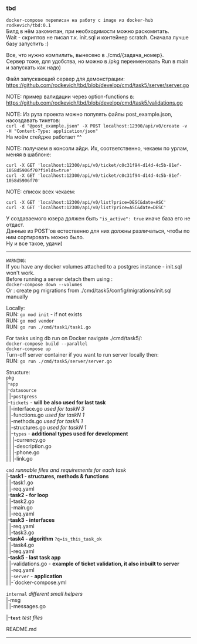 ### tbd

`docker-compose переписан на работу c image из docker-hub rodkevich/tbd:0.1`  
Билд в нём закомитан, при необходимости можно раскомитать.  
Wait - скриптов не писал т.к. init.sql и контейнер scratch. Сначала лучше базу
запустить :)

Все, что нужно компилить, вынесено в ./cmd/{задача_номер}.  
Сервер тоже, для удобства, но можно в /pkg переименовать Run в main и запускать как
надо)

Файл запускающий сервер для демонстрации:  
https://github.com/rodkevich/tbd/blob/develop/cmd/task5/server/server.go

NOTE: пример валидации через option-functions в:  
https://github.com/rodkevich/tbd/blob/develop/cmd/task5/validations.go

NOTE: Из рута проекта можно популять файлы post_example.json, насоздавать тикетов:  
`curl -d "@post_example.json" -X POST localhost:12300/api/v0/create -v -H "Content-Type: application/json"`  
На моём стейдже работает ^^

NOTE: получаем в консоли айди. Их, соответственно, чекаем по урлам, меняя в шаблоне:

    curl -X GET 'localhost:12300/api/v0/ticket/c0c31f94-d14d-4c5b-81ef-1058d5906f70?fields=true'  
    curl -X GET 'localhost:12300/api/v0/ticket/c0c31f94-d14d-4c5b-81ef-1058d5906f70'

NOTE: список всех чекаем:

    curl -X GET 'localhost:12300/api/v0/list?price=DESC&date=ASC'  
    curl -X GET 'localhost:12300/api/v0/list?price=ASC&date=DESC'

У создаваемого юзера должен быть `"is_active": true` иначе база его не отдаст.  
Данные из POST'ов естественно для них должны различаться, чтобы по ним сортировать можно
было.  
Ну и все такое, удачи)

***

`WARNING`:  
If you have any docker volumes attached to a postgres instance - init.sql won't work.  
Before running a server detach them using :  
`docker-compose down --volumes`  
Or : create pg migrations from ./cmd/task5/config/migrations/init.sql manually

Locally:   
RUN: `go mod init` - if not exists  
RUN: `go mod vendor`  
RUN: `go run ./cmd/task1/task1.go `

For tasks using db run on Docker navigate ./cmd/task5/:  
`docker-compose build --parallel`  
`docker-compose up`  
Turn-off server container if you want to run server locally then:  
RUN: `go run ./cmd/task5/server/server.go `

Structure:  
`pkg`  
|-`app`   
|-`datasource`  
| |-`postgress`  
|-`tickets`  - **will be also used for last task**  
| |-interface.go  *used for taskN 3*  
| |-functions.go  *used for taskN 1*  
| |-methods.go  *used for taskN 1*  
| |-structures.go  *used for taskN 1*  
| |-`types`  - **additional types used for development**  
| | |-currency.go  
| | |-description.go  
| | |-phone.go  
| | |-link.go

`cmd`  *runnable files and requirements for each task*  
|-**task1 - structures, methods & functions**  
| |-task1.go  
| |-req.yaml  
|-**task2 - for loop**  
| |-task2.go  
| |-main.go  
| |-req.yaml  
|-**task3 - interfaces**  
| |-req.yaml  
| |-task3.go  
|-**task4 - algorithm** `?q=is_this_task_ok`   
| |-task4.go  
| |-req.yaml  
|-**task5 - last task app**  
| |-validations.go - **example of ticket validation, it also inbuilt to server**  
| |-req.yaml  
| |-`server` - **application**  
| |-`docker-compose.yml

`internal` *different small helpers*  
|-msg  
| |-messages.go

|-**`test`**  *test files*

README.md
***  

